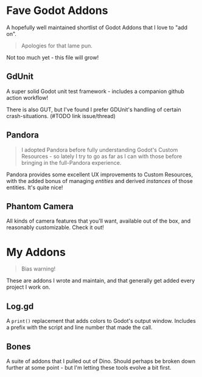 # Fave Godot Addons

A hopefully well maintained shortlist of Godot Addons that I love to "add on".

> Apologies for that lame pun.

Not too much yet - this file will grow!

## GdUnit

A super solid Godot unit test framework - includes a companion github action
workflow!

There is also GUT, but I've found I prefer GDUnit's handling of certain
crash-situations. (#TODO link issue/thread)

## Pandora

> I adopted Pandora before fully understanding Godot's Custom Resources - so
> lately I try to go as far as I can with those before bringing in the
> full-Pandora experience.

Pandora provides some excellent UX improvements to Custom Resources, with the
added bonus of managing _entities_ and derived _instances_ of those entities.
It's quite nice!

## Phantom Camera

All kinds of camera features that you'll want, available out of the box, and
reasonably customizable. Check it out!

# My Addons

> Bias warning!

These are addons I wrote and maintain, and that generally get added every
project I work on.

## Log.gd

A `print()` replacement that adds colors to Godot's output window. Includes a
prefix with the script and line number that made the call.

## Bones

A suite of addons that I pulled out of Dino. Should perhaps be broken down
further at some point - but I'm letting these tools evolve a bit first.

